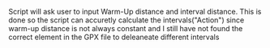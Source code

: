 Script will ask user to input Warm-Up distance and interval distance. This is done so the script can accuretly calculate the intervals("Action") since warm-up distance is not always constant and I still have not found the correct element in the GPX file to deleaneate different intervals 
